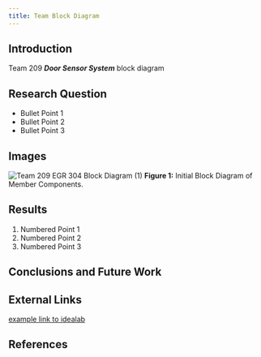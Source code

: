 ```yaml
---
title: Team Block Diagram
---
```


## Introduction

Team 209 **_Door Sensor System_** block diagram

## Research Question

* Bullet Point 1
* Bullet Point 2
* Bullet Point 3

## Images

![Team 209 EGR 304 Block Diagram (1)](https://github.com/user-attachments/assets/530dfb3e-f683-41d0-a804-2736c20473fd)
**Figure 1:** Initial Block Diagram of Member Components.


## Results

1. Numbered Point 1
1. Numbered Point 2
1. Numbered Point 3

## Conclusions and Future Work

## External Links

[example link to idealab](https://idealab.asu.edu)


## References


